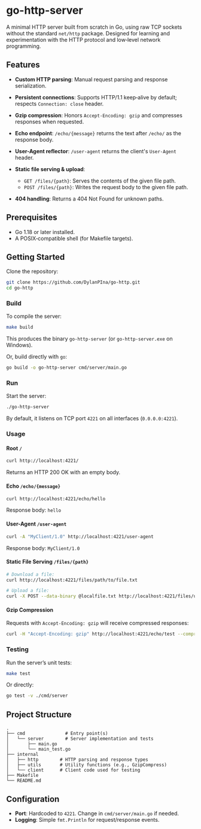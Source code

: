 # go-http-server

A minimal HTTP server built from scratch in Go, using raw TCP sockets without the standard `net/http` package. Designed for learning and experimentation with the HTTP protocol and low‑level network programming.

## Features

- **Custom HTTP parsing**: Manual request parsing and response serialization.
- **Persistent connections**: Supports HTTP/1.1 keep‑alive by default; respects `Connection: close` header.
- **Gzip compression**: Honors `Accept-Encoding: gzip` and compresses responses when requested.
- **Echo endpoint**: `/echo/{message}` returns the text after `/echo/` as the response body.
- **User-Agent reflector**: `/user-agent` returns the client's `User-Agent` header.
- **Static file serving & upload**:

  - `GET /files/{path}`: Serves the contents of the given file path.
  - `POST /files/{path}`: Writes the request body to the given file path.

- **404 handling**: Returns a 404 Not Found for unknown paths.

## Prerequisites

- Go 1.18 or later installed.
- A POSIX‑compatible shell (for Makefile targets).

## Getting Started

Clone the repository:

```bash
git clone https://github.com/DylanPIna/go-http.git
cd go-http
```

### Build

To compile the server:

```bash
make build
```

This produces the binary `go-http-server` (or `go-http-server.exe` on Windows).

Or, build directly with `go`:

```bash
go build -o go-http-server cmd/server/main.go
```

### Run

Start the server:

```bash
./go-http-server
```

By default, it listens on TCP port `4221` on all interfaces (`0.0.0.0:4221`).

### Usage

#### Root `/`

```bash
curl http://localhost:4221/
```

Returns an HTTP 200 OK with an empty body.

#### Echo `/echo/{message}`

```bash
curl http://localhost:4221/echo/hello
```

Response body: `hello`

#### User-Agent `/user-agent`

```bash
curl -A "MyClient/1.0" http://localhost:4221/user-agent
```

Response body: `MyClient/1.0`

#### Static File Serving `/files/{path}`

```bash
# Download a file:
curl http://localhost:4221/files/path/to/file.txt

# Upload a file:
curl -X POST --data-binary @localfile.txt http://localhost:4221/files/uploaded.txt
```

#### Gzip Compression

Requests with `Accept-Encoding: gzip` will receive compressed responses:

```bash
curl -H "Accept-Encoding: gzip" http://localhost:4221/echo/test --compressed
```

### Testing

Run the server’s unit tests:

```bash
make test
```

Or directly:

```bash
go test -v ./cmd/server
```

## Project Structure

```
.
├── cmd               # Entry point(s)
│   └── server        # Server implementation and tests
│       ├── main.go
│       └── main_test.go
├── internal
│   ├── http        # HTTP parsing and response types
│   ├── utils       # Utility functions (e.g., GzipCompress)
│   └── client      # Client code used for testing
├── Makefile
└── README.md
```

## Configuration

- **Port**: Hardcoded to `4221`. Change in `cmd/server/main.go` if needed.
- **Logging**: Simple `fmt.Println` for request/response events.
